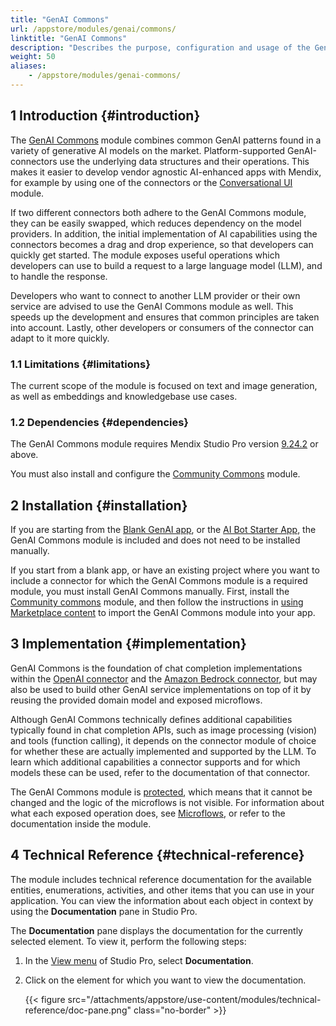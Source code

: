 ```yaml
---
title: "GenAI Commons"
url: /appstore/modules/genai/commons/
linktitle: "GenAI Commons"
description: "Describes the purpose, configuration and usage of the GenAI Commons module from the Mendix Marketplace that allows developers to integrate GenAI common principles and patterns into their Mendix app."
weight: 50
aliases:
    - /appstore/modules/genai-commons/
---
```


## 1 Introduction {#introduction}

The [GenAI Commons](https://marketplace.mendix.com/link/component/227933) module combines common GenAI patterns found in a variety of generative AI models on the market. Platform-supported GenAI-connectors use the underlying data structures and their operations. This makes it easier to develop vendor agnostic AI-enhanced apps with Mendix, for example by using one of the connectors or the [Conversational UI](/appstore/modules/genai/conversational-ui/) module.

If two different connectors both adhere to the GenAI Commons module, they can be easily swapped, which reduces dependency on the model providers. In addition, the initial implementation of AI capabilities using the connectors becomes a drag and drop experience, so that developers can quickly get started. The module exposes useful operations which developers can use to build a request to a large language model (LLM), and to handle the response.

Developers who want to connect to another LLM provider or their own service are advised to use the GenAI Commons module as well. This speeds up the development and ensures that common principles are taken into account. Lastly, other developers or consumers of the connector can adapt to it more quickly.

### 1.1 Limitations {#limitations}

The current scope of the module is focused on text and image generation, as well as embeddings and knowledgebase use cases.

### 1.2 Dependencies {#dependencies}

The GenAI Commons module requires Mendix Studio Pro version [9.24.2](/releasenotes/studio-pro/9.24/#9242) or above.

You must also install and configure the [Community Commons](/appstore/modules/community-commons-function-library/) module.

## 2 Installation {#installation}

If you are starting from the [Blank GenAI app](https://marketplace.mendix.com/link/component/227934), or the [AI Bot Starter App](https://marketplace.mendix.com/link/component/227926), the GenAI Commons module is included and does not need to be installed manually.

If you start from a blank app, or have an existing project where you want to include a connector for which the GenAI Commons module is a required module, you must install GenAI Commons manually. First, install the [Community commons](/appstore/modules/community-commons-function-library/) module, and then follow the instructions in [using Marketplace content](/appstore/use-content/) to import the GenAI Commons module into your app.

## 3 Implementation {#implementation}

GenAI Commons is the foundation of chat completion implementations within the [OpenAI connector](/appstore/modules/genai/openai/) and the [Amazon Bedrock connector](/appstore/modules/genai/bedrock/), but may also be used to build other GenAI service implementations on top of it by reusing the provided domain model and exposed microflows.

Although GenAI Commons technically defines additional capabilities typically found in chat completion APIs, such as image processing (vision) and tools (function calling), it depends on the connector module of choice for whether these are actually implemented and supported by the LLM. To learn which additional capabilities a connector supports and for which models these can be used, refer to the documentation of that connector.

The GenAI Commons module is [protected](/refguide/consume-add-on-modules-and-solutions/), which means that it cannot be changed and the logic of the microflows is not visible. For information about what each exposed operation does, see [Microflows](#microflows), or refer to the documentation inside the module.

## 4 Technical Reference {#technical-reference}

The module includes technical reference documentation for the available entities, enumerations, activities, and other items that you can use in your application. You can view the information about each object in context by using the **Documentation** pane in Studio Pro.

The **Documentation** pane displays the documentation for the currently selected element. To view it, perform the following steps:

1. In the [View menu](/refguide/view-menu/) of Studio Pro, select **Documentation**.
2. Click on the element for which you want to view the documentation.

    {{< figure src="/attachments/appstore/use-content/modules/technical-reference/doc-pane.png" class="no-border" >}}